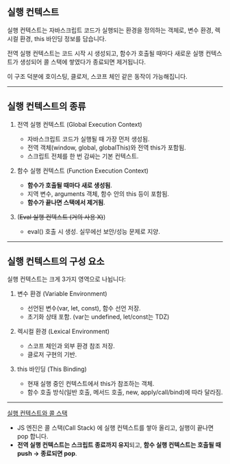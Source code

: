 ## 실행 컨텍스트

실행 컨텍스트는 자바스크립트 코드가 실행되는 환경을 정의하는 객체로, 변수 환경, 렉시컬 환경, this 바인딩 정보를 담습니다.

전역 실행 컨텍스트는 코드 시작 시 생성되고, 함수가 호출될 때마다 새로운 실행 컨텍스트가 생성되어 콜 스택에 쌓였다가 종료되면 제거됩니다.

이 구조 덕분에 호이스팅, 클로저, 스코프 체인 같은 동작이 가능해집니다.

---

## 실행 컨텍스트의 종류

1. 전역 실행 컨텍스트 (Global Execution Context)

   - 자바스크립트 코드가 실행될 때 가장 먼저 생성됨.
   - 전역 객체(window, global, globalThis)와 전역 this가 포함됨.
   - 스크립트 전체를 한 번 감싸는 기본 컨텍스트.

2. 함수 실행 컨텍스트 (Function Execution Context)

   - **함수가 호출될 때마다 새로 생성됨**.
   - 지역 변수, arguments 객체, 함수 안의 this 등이 포함됨.
   - **함수가 끝나면 스택에서 제거됨**.

3. (~~Eval 실행 컨텍스트 (거의 사용 X)~~)
   - eval() 호출 시 생성. 실무에선 보안/성능 문제로 지양.

---

## 실행 컨텍스트의 구성 요소

실행 컨텍스트는 크게 3가지 영역으로 나뉩니다:

1. 변수 환경 (Variable Environment)

   - 선언된 변수(var, let, const), 함수 선언 저장.
   - 초기화 상태 포함. (var는 undefined, let/const는 TDZ)

2. 렉시컬 환경 (Lexical Environment)

   - 스코프 체인과 외부 환경 참조 저장.
   - 클로저 구현의 기반.

3. this 바인딩 (This Binding)
   - 현재 실행 중인 컨텍스트에서 this가 참조하는 객체.
   - 함수 호출 방식(일반 호출, 메서드 호출, new, apply/call/bind)에 따라 달라짐.

---

[실행 컨텍스트와 콜 스택](JS-이벤트-루프.md)

- JS 엔진은 콜 스택(Call Stack) 에 실행 컨텍스트를 쌓아 올리고, 실행이 끝나면 pop 합니다.
- **전역 실행 컨텍스트는 스크립트 종료까지 유지**되고, **함수 실행 컨텍스트는 호출될 때 push → 종료되면 pop**.
